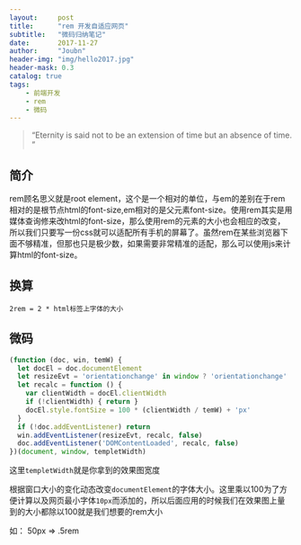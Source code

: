```yaml
---
layout:     post
title:      "rem 开发自适应网页"
subtitle:   "微码归纳笔记"
date:       2017-11-27
author:     "Joubn"
header-img: "img/hello2017.jpg"
header-mask: 0.3
catalog: true
tags:
    - 前端开发
    - rem
    - 微码
---
```


> “Eternity is said not to be an extension of time but an absence of time. ”

## 简介

rem顾名思义就是root element，这个是一个相对的单位，与em的差别在于rem相对的是根节点html的font-size,em相对的是父元素font-size。使用rem其实是用媒体查询修来改html的font-size，那么使用rem的元素的大小也会相应的改变，所以我们只要写一份css就可以适配所有手机的屏幕了。虽然rem在某些浏览器下面不够精准，但那也只是极少数，如果需要非常精准的适配，那么可以使用js来计算html的font-size。

## 换算

`2rem = 2 * html标签上字体的大小`

## 微码

```js
(function (doc, win, temW) {
  let docEl = doc.documentElement
  let resizeEvt = 'orientationchange' in window ? 'orientationchange' : 'resize'
  let recalc = function () {
    var clientWidth = docEl.clientWidth
    if (!clientWidth) { return }
    docEl.style.fontSize = 100 * (clientWidth / temW) + 'px'
  }
  if (!doc.addEventListener) return
  win.addEventListener(resizeEvt, recalc, false)
  doc.addEventListener('DOMContentLoaded', recalc, false)
})(document, window, templetWidth)

```

这里`templetWidth`就是你拿到的效果图宽度

根据窗口大小的变化动态改变`documentElement`的字体大小。这里乘以100为了方便计算以及网页最小字体`10px`而添加的，所以后面应用的时候我们在效果图上量到的大小都除以100就是我们想要的rem大小

如： 50px  =>  .5rem







